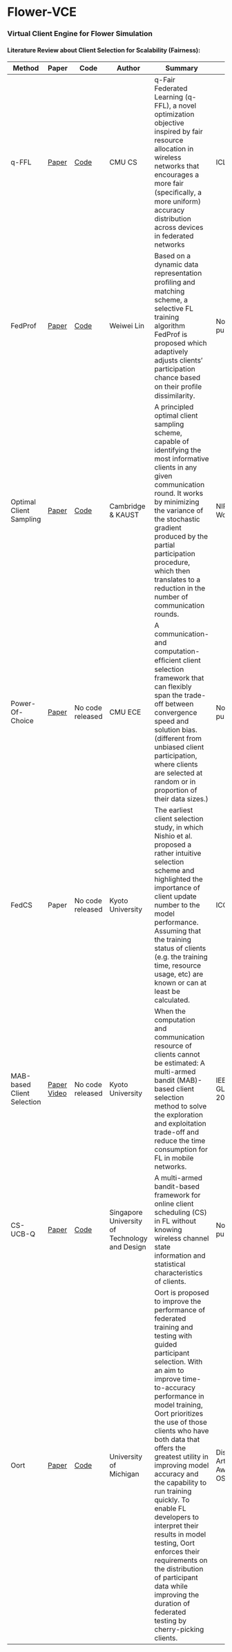# Flower-VCE
### Virtual Client Engine for Flower Simulation

#### Literature Review about Client Selection for Scalability (Fairness):

| Method  | Paper                                     | Code                                                         | Author    | Summary| Remark|
| ------- | ----------------------------------------- | ------------------------------------------------------------ | ---------- | ---------- | ---------- |
| q-FFL |  [Paper](https://arxiv.org/pdf/1905.10497.pdf)| [Code](https://github.com/litian96/fair_flearn) | CMU CS | q-Fair Federated Learning (q-FFL), a novel optimization objective inspired by fair resource allocation in wireless networks that encourages a more fair (speciﬁcally, a more uniform) accuracy distribution across devices in federated networks| ICLR 2020 |
| FedProf | [Paper](https://arxiv.org/abs/2102.01733) | [Code](https://github.com/Koukyosyumei/NAIST-FedML-Experiments/tree/main/src/standalone/fedprof) | Weiwei Lin | Based on a dynamic data representation proﬁling and matching scheme, a selective FL training algorithm FedProf is proposed which adaptively adjusts clients’ participation chance based on their proﬁle dissimilarity. | Not published yet|
|Optimal Client Sampling|[Paper](https://arxiv.org/pdf/2010.13723.pdf)|[Code](https://github.com/SamuelHorvath/FL-optimal-client-sampling)| Cambridge & KAUST | A principled optimal client sampling scheme, capable of identifying the most informative clients in any given communication round. It works by minimizing the variance of the stochastic gradient produced by the partial participation procedure, which then translates to a reduction in the number of communication rounds. |NIPS2020 Workshop |
|Power-Of-Choice|[Paper](https://arxiv.org/pdf/2010.01243.pdf) | No code released | CMU ECE |A communication- and computation-efﬁcient client selection framework that can flexibly span the trade-off between convergence speed and solution bias. (different from unbiased client participation, where clients are selected at random or in proportion of their data sizes.)|Not published yet|
|FedCS|Paper|No code released|Kyoto University|The earliest client selection study, in which Nishio et al. proposed a rather intuitive selection scheme and highlighted the importance of client update number to the model performance. Assuming that the training status of clients (e.g. the training time, resource usage, etc) are known or can at least be calculated.|ICC 2019|
|MAB-based Client Selection|[Paper](https://arxiv.org/pdf/2009.13879.pdf) [Video](https://ieeetv.ieee.org/video/mab-based-client-selection-for-federated-learning-with-uncertain-resources-in-mobile-networks) | No code released|Kyoto University|When the computation and communication resource of clients cannot be estimated: A multi-armed bandit (MAB)-based client selection method to solve the exploration and exploitation trade-off and reduce the time consumption for FL in mobile networks. |IEEE GLOBECOM 2020|
|CS-UCB-Q|[Paper](https://arxiv.org/pdf/2007.02315.pdf)|[Code](https://github.com/ramshi236/Multi-Armed-Bandit-Based-Client-Scheduling-for-Federated-Learning)|Singapore University of Technology and Design|A multi-armed bandit-based framework for online client scheduling (CS) in FL without knowing wireless channel state information and statistical characteristics of clients.|Not published yet|
|Oort|[Paper](https://arxiv.org/pdf/2010.06081.pdf)|[Code](https://github.com/SymbioticLab/Oort)|University of Michigan|Oort is proposed to improve the performance of federated training and testing with guided participant selection. With an aim to improve time-to-accuracy performance in model training, Oort prioritizes the use of those clients who have both data that offers the greatest utility in improving model accuracy and the capability to run training quickly. To enable FL developers to interpret their results in model testing, Oort enforces their requirements on the distribution of participant data while improving the duration of federated testing by cherry-picking clients.|Distinguished Artifact Award at OSDI'2021|
